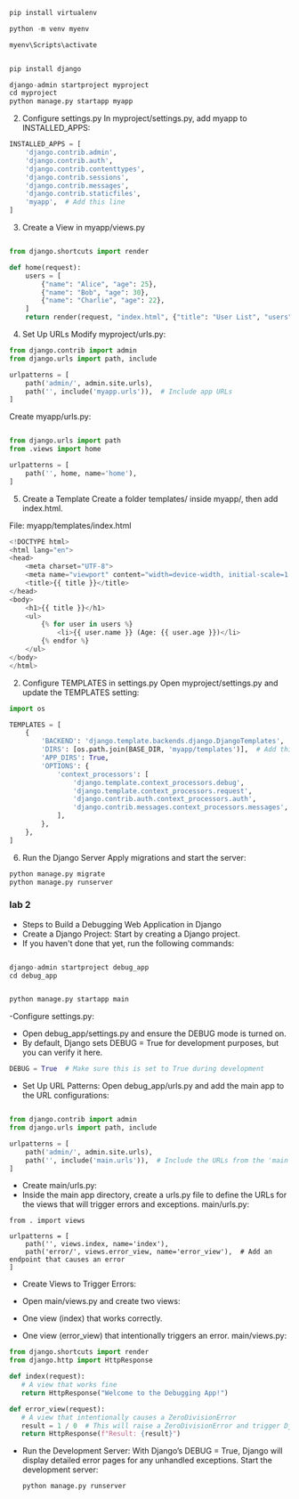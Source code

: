 ```python
pip install virtualenv

python -m venv myenv

myenv\Scripts\activate


pip install django
```

```python
django-admin startproject myproject
cd myproject
python manage.py startapp myapp

```

2. Configure settings.py
In myproject/settings.py, add myapp to INSTALLED_APPS:

```python
INSTALLED_APPS = [
    'django.contrib.admin',
    'django.contrib.auth',
    'django.contrib.contenttypes',
    'django.contrib.sessions',
    'django.contrib.messages',
    'django.contrib.staticfiles',
    'myapp',  # Add this line
]

```

3. Create a View in myapp/views.py
```python

from django.shortcuts import render

def home(request):
    users = [
        {"name": "Alice", "age": 25},
        {"name": "Bob", "age": 30},
        {"name": "Charlie", "age": 22},
    ]
    return render(request, "index.html", {"title": "User List", "users": users})
```

4. Set Up URLs
Modify myproject/urls.py:

```python
from django.contrib import admin
from django.urls import path, include

urlpatterns = [
    path('admin/', admin.site.urls),
    path('', include('myapp.urls')),  # Include app URLs
]


```

Create myapp/urls.py:
```python

from django.urls import path
from .views import home

urlpatterns = [
    path('', home, name='home'),
]

```


5. Create a Template
Create a folder templates/ inside myapp/, then add index.html.

File: myapp/templates/index.html

```python
<!DOCTYPE html>
<html lang="en">
<head>
    <meta charset="UTF-8">
    <meta name="viewport" content="width=device-width, initial-scale=1.0">
    <title>{{ title }}</title>
</head>
<body>
    <h1>{{ title }}</h1>
    <ul>
        {% for user in users %}
            <li>{{ user.name }} (Age: {{ user.age }})</li>
        {% endfor %}
    </ul>
</body>
</html>

```

2. Configure TEMPLATES in settings.py
Open myproject/settings.py and update the TEMPLATES setting:
```python
import os

TEMPLATES = [
    {
        'BACKEND': 'django.template.backends.django.DjangoTemplates',
        'DIRS': [os.path.join(BASE_DIR, 'myapp/templates')],  # Add this line
        'APP_DIRS': True,
        'OPTIONS': {
            'context_processors': [
                'django.template.context_processors.debug',
                'django.template.context_processors.request',
                'django.contrib.auth.context_processors.auth',
                'django.contrib.messages.context_processors.messages',
            ],
        },
    },
]
```

6. Run the Django Server
Apply migrations and start the server:
```python
python manage.py migrate
python manage.py runserver
```

### lab 2
- Steps to Build a Debugging Web Application in Django
- Create a Django Project: Start by creating a Django project.
- If you haven't done that yet, run the following commands:
```python

django-admin startproject debug_app
cd debug_app

```

```python

python manage.py startapp main
```
-Configure settings.py:
- Open debug_app/settings.py and ensure the DEBUG mode is turned on. 
- By default, Django sets DEBUG = True for development purposes, but you can verify it here.
 ```python
DEBUG = True  # Make sure this is set to True during development

```
- Set Up URL Patterns: Open debug_app/urls.py and add the main app to the URL configurations:
``` python

from django.contrib import admin
from django.urls import path, include

urlpatterns = [
    path('admin/', admin.site.urls),
    path('', include('main.urls')),  # Include the URLs from the 'main' app
]
```

- Create main/urls.py:
-  Inside the main app directory, create a urls.py file to define the URLs for the views that will trigger errors and exceptions.
  main/urls.py:

``` from django.urls import path
from . import views

urlpatterns = [
    path('', views.index, name='index'),
    path('error/', views.error_view, name='error_view'),  # Add an endpoint that causes an error
]
```

- Create Views to Trigger Errors:
- Open main/views.py and create two views:

- One view (index) that works correctly.
- One view (error_view) that intentionally triggers an error.
  main/views.py:

 ``` python
from django.shortcuts import render
from django.http import HttpResponse

def index(request):
    # A view that works fine
    return HttpResponse("Welcome to the Debugging App!")

def error_view(request):
    # A view that intentionally causes a ZeroDivisionError
    result = 1 / 0  # This will raise a ZeroDivisionError and trigger Django's debugging page
    return HttpResponse(f"Result: {result}")
```
- Run the Development Server: With Django’s DEBUG = True, Django will display detailed error pages for any unhandled exceptions. Start the development server:
  ``` python
  python manage.py runserver
```
